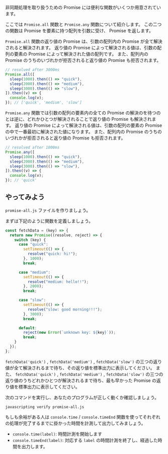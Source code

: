 非同期処理を取り扱うための Promise には便利な関数がいくつか用意されています。

ここでは `Promise.all` 関数と `Promise.any` 関数について紹介します。
この二つの関数は Promise を要素に持つ配列を引数に受け、 Promise を返します。

`Promise.all` 関数の返り値の Promise は、引数の配列内の Promise が全て解決されると解決されます。
返り値の Promise によって解決される値は、引数の配列の要素の Promise によって解決された値の配列です。
また、配列内の Promise のうちのいづれかが拒否されると返り値の Promise も拒否されます。

```js
// resolved after 3000ms
Promise.all([
  sleep(1000).then(() => "quick"),
  sleep(2000).then(() => "medium"),
  sleep(3000).then(() => "slow"),
]).then((v) => {
  console.log(v);
}); // ['quick', 'medium', 'slow']
```

`Promise.any` 関数では引数の配列の要素内の全ての Promise の解決のを待つのとは逆に、どれかひとつが解決されることで返り値の Promise も解決されます。
返り値の Promise によって解決される値は、引数の配列の要素の Promise の中で一番最初に解決された値になります。
また、配列内の Promise のうちのいづれかが拒否されると返り値の Promise も拒否されます。

```js
// resolved after 1000ms
Promise.any([
  sleep(1000).then(() => "quick"),
  sleep(2000).then(() => "medium"),
  sleep(3000).then(() => "slow"),
]).then((v) => {
  console.log(v);
}); // 'quick'
```

## やってみよう

`promise-all.js` ファイルを作りましょう。

まずは下記のように関数を定義しましょう。

```js
const fetchData = (key) => {
  return new Promise((resolve, reject) => {
    switch (key) {
      case "quick":
        setTimeout(() => {
          resolve("quick: hi!");
        }, 1000);
        break;

      case "medium":
        setTimeout(() => {
          resolve("medium: hello!!");
        }, 2000);
        break;

      case "slow":
        setTimeout(() => {
          resolve("slow: good morning!!!");
        }, 3000);
        break;

      default:
        reject(new Error(`unknown key: ${key}`));
        break;
    }
  });
};
```

`fetchData('quick')` , `fetchData('medium')` , `fetchData('slow')` の三つの返り値が全て解決されるまで待ち、その返り値を標準出力に表示してください。
また、 `fetchData('quick')` , `fetchData('medium')` , `fetchData('slow')` の三つの返り値のうちどれかひとつが解決されるまで待ち、最も早かった Promise の返り値を標準出力に表示してください。

次のコマンドを実行し、あなたのプログラムが正しく動くか確認しましょう。

`javascripting verify promise-all.js`

もしも余裕がある人は `console.time` / `console.timeEnd` 関数を使ってそれぞれの処理が完了するまでに掛かった時間を計測して出力してみましょう。

- `console.time(label)`: 時間計測を開始します
- `console.timeEnd(label)`: 対応する `label` の時間計測を終了し、経過した時間を出力します。
